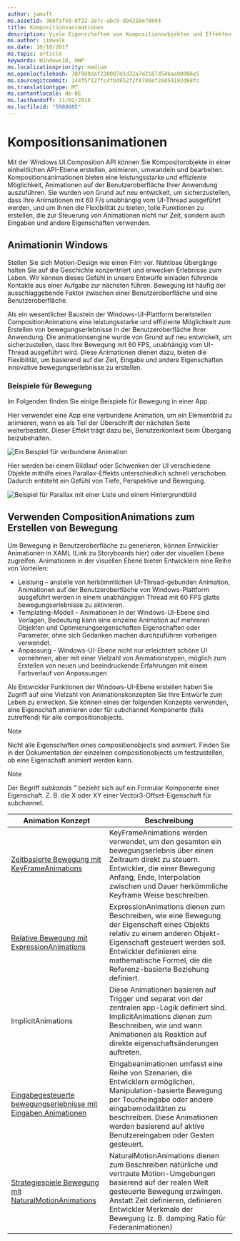 ```yaml
---
author: jwmsft
ms.assetid: 386faf59-8f22-2e7c-abc9-d04216e78894
title: Kompositionsanimationen
description: Viele Eigenschaften von Kompositionsobjekten und Effekten können mit Keyframeanimationen und Ausdrucksanimationen animiert werden. Dadurch können sich Eigenschaften eines UI-Elements im Laufe der Zeit oder auf der Grundlage einer Berechnung verändern.
ms.author: jimwalk
ms.date: 10/10/2017
ms.topic: article
keywords: Windows10, UWP
ms.localizationpriority: medium
ms.openlocfilehash: 38f9d0daf230007d1d32a7d2187d54baa90986e5
ms.sourcegitcommit: 144f5f127fc4fbd852f2f6780ef26054192d68fc
ms.translationtype: MT
ms.contentlocale: de-DE
ms.lasthandoff: 11/02/2018
ms.locfileid: "5988085"
---
```

# <a name="composition-animations"></a>Kompositionsanimationen

Mit der Windows.UI.Composition API können Sie Kompositorobjekte in einer einheitlichen API-Ebene erstellen, animieren, umwandeln und bearbeiten. Kompositionsanimationen bieten eine leistungsstarke und effiziente Möglichkeit, Animationen auf der Benutzeroberfläche Ihrer Anwendung auszuführen. Sie wurden von Grund auf neu entwickelt, um sicherzustellen, dass Ihre Animationen mit 60 F/s unabhängig vom UI-Thread ausgeführt werden, und um Ihnen die Flexibilität zu bieten, tolle Funktionen zu erstellen, die zur Steuerung von Animationen nicht nur Zeit, sondern auch Eingaben und andere Eigenschaften verwenden.

## <a name="motion-in-windows"></a>Animationin Windows

Stellen Sie sich Motion-Design wie einen Film vor. Nahtlose Übergänge halten Sie auf die Geschichte konzentriert und erwecken Erlebnisse zum Leben. Wir können dieses Gefühl in unsere Entwürfe einladen führende Kontakte aus einer Aufgabe zur nächsten führen. Bewegung ist häufig der ausschlaggebende Faktor zwischen einer Benutzeroberfläche und eine Benutzeroberfläche.

Als ein wesentlicher Baustein der Windows-UI-Plattform bereitstellen CompositionAnimations eine leistungsstarke und effiziente Möglichkeit zum Erstellen von bewegungserlebnisse in der Benutzeroberfläche Ihrer Anwendung. Die animationsengine wurde von Grund auf neu entwickelt, um sicherzustellen, dass Ihre Bewegung mit 60 FPS, unabhängig vom UI-Thread ausgeführt wird. Diese Animationen dienen dazu, bieten die Flexibilität, um basierend auf der Zeit, Eingabe und andere Eigenschaften innovative bewegungserlebnisse zu erstellen.

### <a name="examples-of-motion"></a>Beispiele für Bewegung

Im Folgenden finden Sie einige Beispiele für Bewegung in einer App.

Hier verwendet eine App eine verbundene Animation, um ein Elementbild zu animieren, wenn es als Teil der Überschrift der nächsten Seite weiterbesteht. Dieser Effekt trägt dazu bei, Benutzerkontext beim Übergang beizubehalten.

![Ein Beispiel für verbundene Animation](images/animation/connected-animation-example.gif)

Hier werden bei einem Bildlauf oder Schwenken der UI verschiedene Objekte mithilfe eines Parallax-Effekts unterschiedlich schnell verschoben. Dadurch entsteht ein Gefühl von Tiefe, Perspektive und Bewegung.

![Beispiel für Parallax mit einer Liste und einem Hintergrundbild](images/animation/parallax-example.gif)

## <a name="using-compositionanimations-to-create-motion"></a>Verwenden CompositionAnimations zum Erstellen von Bewegung

Um Bewegung in Benutzeroberfläche zu generieren, können Entwickler Animationen in XAML (Link zu Storyboards hier) oder der visuellen Ebene zugreifen. Animationen in der visuellen Ebene bieten Entwicklern eine Reihe von Vorteilen:

- Leistung – anstelle von herkömmlichen UI-Thread-gebunden Animation, Animationen auf der Benutzeroberfläche von Windows-Plattform ausgeführt werden in einem unabhängigen Thread mit 60 FPS glatte bewegungserlebnisse zu aktivieren.
- Templating-Modell – Animationen in der Windows-UI-Ebene sind Vorlagen, Bedeutung kann eine einzelne Animation auf mehreren Objekten und Optimierungseigenschaften Eigenschaften oder Parameter, ohne sich Gedanken machen durchzuführen vorherigen verwendet.
- Anpassung – Windows-UI-Ebene nicht nur erleichtert schöne UI vornehmen, aber mit einer Vielzahl von Animationstypen, möglich zum Erstellen von neuen und beeindruckende Erfahrungen mit einem Farbverlauf von Anpassungen

Als Entwickler Funktionen der Windows-UI-Ebene erstellen haben Sie Zugriff auf eine Vielzahl von Animationskonzepten Sie Ihre Entwürfe zum Leben zu erwecken. Sie können eines der folgenden Konzepte verwenden, eine Eigenschaft animieren oder für subchannel Komponente (falls zutreffend) für alle compositionobjects.

> [!NOTE]
> Nicht alle Eigenschaften eines compositionobjects sind animiert. Finden Sie in der Dokumentation der einzelnen compositionobjects um festzustellen, ob eine Eigenschaft animiert werden kann.

> [!NOTE]
> Der Begriff _subkanals "_ bezieht sich auf ein Formular Komponente einer Eigenschaft. Z. B. die X oder XY einer Vector3-Offset-Eigenschaft für subchannel.

| Animation Konzept | Beschreibung |
| ----------------- | ----------- |
| [Zeitbasierte Bewegung mit KeyFrameAnimations](time-animations.md)  | KeyFrameAnimations werden verwendet, um den gesamten ein bewegungserlebnis über einen Zeitraum direkt zu steuern. Entwickler, die einer Bewegung Anfang, Ende, Interpolation zwischen und Dauer herkömmliche Keyframe Weise beschreiben. |
| [Relative Bewegung mit ExpressionAnimations](relation-animations.md)  | ExpressionAnimations dienen zum Beschreiben, wie eine Bewegung der Eigenschaft eines Objekts relativ zu einem anderen Objekt-Eigenschaft gesteuert werden soll. Entwickler definieren eine mathematische Formel, die die Referenz-basierte Beziehung definiert. |
| ImplicitAnimations | Diese Animationen basieren auf Trigger und separat von der zentralen app-Logik definiert sind. ImplicitAnimations dienen zum Beschreiben, wie und wann Animationen als Reaktion auf direkte eigenschaftsänderungen auftreten. |
| [Eingabegesteuerte bewegungserlebnisse mit Eingaben Animationen](input-driven-animations.md)  | Eingabeanimationen umfasst eine Reihe von Szenarien, die Entwicklern ermöglichen, Manipulation-basierte Bewegung per Toucheingabe oder andere eingabemodalitäten zu beschreiben. Diese Animationen werden basierend auf aktive Benutzereingaben oder Gesten gesteuert. |
| [Strategiespiele Bewegung mit NaturalMotionAnimations](natural-animations.md)  | NaturalMotionAnimations dienen zum Beschreiben natürliche und vertraute Motion-Umgebungen basierend auf der realen Welt gesteuerte Bewegung erzwingen. Anstatt Zeit definieren, definieren Entwickler Merkmale der Bewegung (z. B. damping Ratio für Federanimationen) |